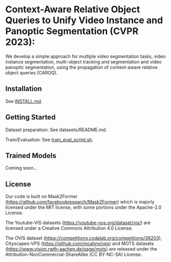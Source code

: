 # Context-Aware Relative Object Queries to Unify Video Instance and Panoptic Segmentation (CVPR 2023):

We develop a simple approach for multiple video segmentation tasks, video instance segmentation, multi-object tracking and segmentation and video panoptic segmentation, using the propagation of context-aware relative object queries (CAROQ).


## Installation

See [INSTALL.md](https://github.com/AnwesaChoudhuri/ContextAwareRelativeObjectQueries/blob/master/INSTALL.md).


## Getting Started

Dataset preparation: See datasets/README.md.

Train/Evaluation: See [train_eval_script.sh](https://github.com/AnwesaChoudhuri/ContextAwareRelativeObjectQueries/blob/master/train_eval_script.sh).


## Trained Models

Coming soon...


## License

Our code is built on Mask2Former (https://github.com/facebookresearch/Mask2Former) which is majorly licensed under the MIT license, with some portions under the Apache-2.0 License.
 
The Youtube-VIS datasets (https://youtube-vos.org/dataset/vis/) are licensed under a Creative Commons Attribution 4.0 License. 

The OVIS dataset (https://competitions.codalab.org/competitions/36203), Cityscapes-VPS (https://github.com/mcahny/vps) and MOTS datasets (https://www.vision.rwth-aachen.de/page/mots) are released under the Attribution-NonCommercial-ShareAlike (CC BY-NC-SA) License. 


